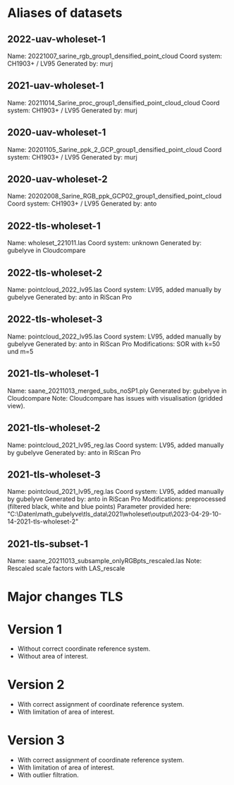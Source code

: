 # Aliases of datasets

## 2022-uav-wholeset-1
Name: 20221007_sarine_rgb_group1_densified_point_cloud
Coord system: CH1903+ / LV95
Generated by: murj

## 2021-uav-wholeset-1
Name: 20211014_Sarine_proc_group1_densified_point_cloud_cloud
Coord system: CH1903+ / LV95
Generated by: murj

## 2020-uav-wholeset-1
Name: 20201105_Sarine_ppk_2_GCP_group1_densified_point_cloud
Coord system: CH1903+ / LV95
Generated by: murj

## 2020-uav-wholeset-2
Name: 20202008_Sarine_RGB_ppk_GCP02_group1_densified_point_cloud
Coord system: CH1903+ / LV95
Generated by: anto

## 2022-tls-wholeset-1
Name: wholeset_221011.las
Coord system: unknown
Generated by: gubelyve in Cloudcompare

## 2022-tls-wholeset-2
Name: pointcloud_2022_lv95.las
Coord system: LV95, added manually by gubelyve
Generated by: anto in RiScan Pro

## 2022-tls-wholeset-3
Name: pointcloud_2022_lv95.las
Coord system: LV95, added manually by gubelyve
Generated by: anto in RiScan Pro
Modifications: SOR with k=50 und m=5

## 2021-tls-wholeset-1
Name: saane_20211013_merged_subs_noSP1.ply
Generated by: gubelyve in Cloudcompare
Note: Cloudcompare has issues with visualisation (gridded view).

## 2021-tls-wholeset-2
Name: pointcloud_2021_lv95_reg.las
Coord system: LV95, added manually by gubelyve
Generated by: anto in RiScan Pro

## 2021-tls-wholeset-3
Name: pointcloud_2021_lv95_reg.las
Coord system: LV95, added manually by gubelyve
Generated by: anto in RiScan Pro
Modifications: preprocessed (filtered black, white and blue points)
Parameter provided here: "C:\Daten\math_gubelyve\tls_data\2021\wholeset\output\2023-04-29-10-14-2021-tls-wholeset-2"

## 2021-tls-subset-1
Name: saane_20211013_subsample_onlyRGBpts_rescaled.las
Note: Rescaled scale factors with LAS_rescale

# Major changes TLS

# Version 1
* Without correct coordinate reference system.
* Without area of interest.

# Version 2
* With correct assignment of coordinate reference system.
* With limitation of area of interest.

# Version 3
* With correct assignment of coordinate reference system.
* With limitation of area of interest.
* With outlier filtration.